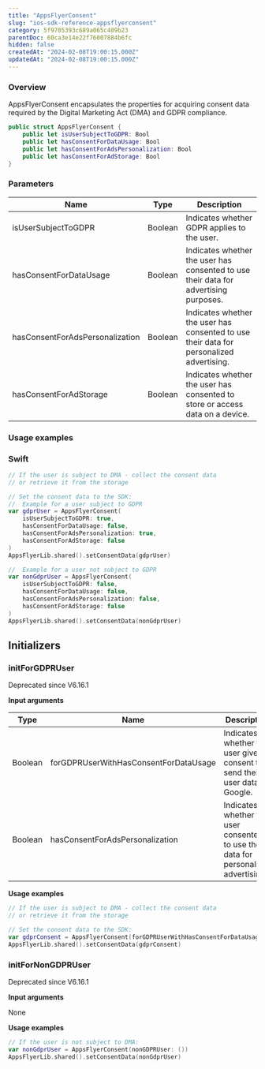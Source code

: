 ```yaml
---
title: "AppsFlyerConsent"
slug: "ios-sdk-reference-appsflyerconsent"
category: 5f9705393c689a065c409b23
parentDoc: 60ca3e14e22f76007884b6fc
hidden: false
createdAt: "2024-02-08T19:00:15.000Z"
updatedAt: "2024-02-08T19:00:15.000Z"
---
```

### Overview

AppsFlyerConsent encapsulates the properties for acquiring consent data required by the Digital Marketing Act (DMA) and GDPR compliance.

```swift
public struct AppsFlyerConsent {
    public let isUserSubjectToGDPR: Bool
    public let hasConsentForDataUsage: Bool
    public let hasConsentForAdsPersonalization: Bool
    public let hasConsentForAdStorage: Bool
}
```

### Parameters

| Name | Type | Description |
| --- | --- | --- |
| isUserSubjectToGDPR | Boolean | Indicates whether GDPR applies to the user. |
| hasConsentForDataUsage | Boolean | Indicates whether the user has consented to use their data for advertising purposes. |
| hasConsentForAdsPersonalization | Boolean | Indicates whether the user has consented to use their data for personalized advertising. |
| hasConsentForAdStorage | Boolean | Indicates whether the user has consented to store or access data on a device. |

### Usage examples

### Swift

```swift
// If the user is subject to DMA - collect the consent data
// or retrieve it from the storage

// Set the consent data to the SDK:
//  Example for a user subject to GDPR
var gdprUser = AppsFlyerConsent(
	isUserSubjectToGDPR: true, 
	hasConsentForDataUsage: false, 
	hasConsentForAdsPersonalization: true, 
	hasConsentForAdStorage: false
)
AppsFlyerLib.shared().setConsentData(gdprUser)

//  Example for a user not subject to GDPR        
var nonGdprUser = AppsFlyerConsent(
	isUserSubjectToGDPR: false, 
	hasConsentForDataUsage: false, 
	hasConsentForAdsPersonalization: false, 
	hasConsentForAdStorage: false
)
AppsFlyerLib.shared().setConsentData(nonGdprUser)

```
## Initializers

### initForGDPRUser

<span class="annotation-deprecated">Deprecated since V6.16.1</span>  

**Input arguments**

| Type    | Name                                  | Description                                                                   |
| ------- | ------------------------------------- | ----------------------------------------------------------------------------- |
| Boolean | forGDPRUserWithHasConsentForDataUsage | Indicates whether the user give consent to send their user data to Google. |
| Boolean | hasConsentForAdsPersonalization       | Indicates whether the user consented to use their data for personalized advertising. |

**Usage examples**

```swift
// If the user is subject to DMA - collect the consent data
// or retrieve it from the storage

// Set the consent data to the SDK:
var gdprConsent = AppsFlyerConsent(forGDPRUserWithHasConsentForDataUsage: true, hasConsentForAdsPersonalization: true) 
AppsFlyerLib.shared().setConsentData(gdprConsent)
```

### initForNonGDPRUser

<span class="annotation-deprecated">Deprecated since V6.16.1</span>  

**Input arguments**

None

**Usage examples**

```swift
// If the user is not subject to DMA:
var nonGdprUser = AppsFlyerConsent(nonGDPRUser: ()) 
AppsFlyerLib.shared().setConsentData(nonGdprUser)
```